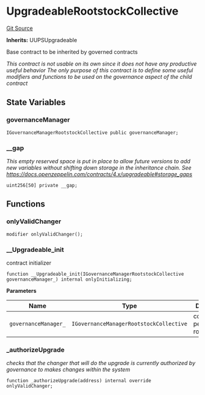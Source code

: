 # UpgradeableRootstockCollective

[Git Source](https://github.com/RootstockCollective/collective-rewards-sc/blob/0c4368dc418c200f21d2a798619d1dd68234c5c1/src/governance/UpgradeableRootstockCollective.sol)

**Inherits:** UUPSUpgradeable

Base contract to be inherited by governed contracts

_This contract is not usable on its own since it does not have any *productive useful* behavior The only purpose of this
contract is to define some useful modifiers and functions to be used on the governance aspect of the child contract_

## State Variables

### governanceManager

```solidity
IGovernanceManagerRootstockCollective public governanceManager;
```

### \_\_gap

_This empty reserved space is put in place to allow future versions to add new variables without shifting down storage
in the inheritance chain. See https://docs.openzeppelin.com/contracts/4.x/upgradeable#storage_gaps_

```solidity
uint256[50] private __gap;
```

## Functions

### onlyValidChanger

```solidity
modifier onlyValidChanger();
```

### \_\_Upgradeable_init

contract initializer

```solidity
function __Upgradeable_init(IGovernanceManagerRootstockCollective governanceManager_) internal onlyInitializing;
```

**Parameters**

| Name                 | Type                                    | Description                      |
| -------------------- | --------------------------------------- | -------------------------------- |
| `governanceManager_` | `IGovernanceManagerRootstockCollective` | contract with permissioned roles |

### \_authorizeUpgrade

_checks that the changer that will do the upgrade is currently authorized by governance to makes changes within the
system_

```solidity
function _authorizeUpgrade(address) internal override onlyValidChanger;
```
